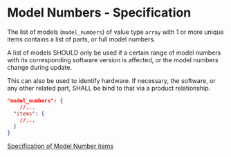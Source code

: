 # Model Numbers - Specification

The list of models (`model_numbers`) of value type `array` with 1 or more unique
items contains a list of parts, or full model numbers.

A list of models SHOULD only be used if a certain range of model numbers with
its corresponding software version is affected, or the model numbers change
during update.

This can also be used to identify hardware. If necessary, the software, or any
other related part, SHALL be bind to that via a product relationship.

```json
"model_numbers": {
    //...
  "items": {
    //...
  }
}
```

[Specification of Model Number items](model_numbers/model_number-spec.en.md)

